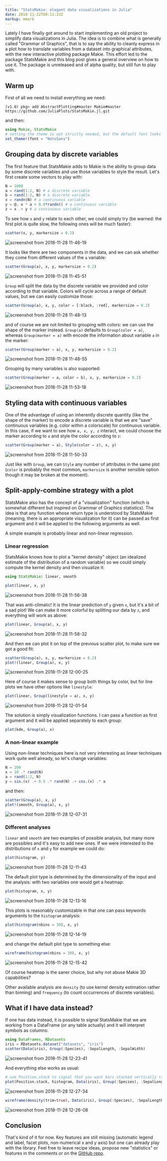 ```yaml
---
title: "StatsMakie: elegant data visualizations in Julia"
date: 2018-11-22T00:11:23Z
markup: mmark
---
```


Lately I have finally got around to start implementing an old project to simplify data visualizations in Julia. The idea is to combine what is generally called "Grammar of Graphics", that is to say the ability to cleanly express in a plot how to translate variables from a dataset into graphical attributes, with the new interactive plotting package Makie. This effort led to the package StatsMakie and this blog post gives a general overview on how to use it. The package is unreleased and of alpha quality, but still fun to play with.

## Warm up

First of all we need to install everything we need:

```
(v1.0) pkg> add AbstractPlotting#master Makie#master https://github.com/JuliaPlots/StatsMakie.jl.git
```

and then:

```julia
using Makie, StatsMakie
# setting the theme is not strictly needed, but the default font looks ugly on my machine
set_theme!(font = "NotoSans")
```

## Grouping data by discrete variables

The first feature that StatsMakie adds to Makie is the ability to group data by some discrete variables and use those variables to style the result. Let's first create some vectors to play with:

```julia
N = 1000
a = rand(1:2, N) # a discrete variable
b = rand(1:2, N) # a discrete variable
x = randn(N) # a continuous variable
y = @. x * a + 0.8*randn() # a continuous variable
z = x .+ y # a continuous variable
```

To see how `x` and `y` relate to each other, we could simply try (be warned: the first plot is quite slow, the following ones will be much faster):

```julia
scatter(x, y, markersize = 0.2)
```
![screenshot from 2018-11-28 11-46-19](https://user-images.githubusercontent.com/6333339/49149907-443b7980-f303-11e8-8836-96418f0f6b1f.png)

It looks like there are two components in the data, and we can ask whether they come from different values of the `a` variable:

```julia
scatter(Group(a), x, y, markersize = 0.2)
```

![screenshot from 2018-11-28 11-45-51](https://user-images.githubusercontent.com/6333339/49149908-469dd380-f303-11e8-9f88-b541b8a3f06c.png)

`Group` will split the data by the discrete variable we provided and color according to that variable. Colors will cycle across a range of default values, but we can easily customize those:

```julia
scatter(Group(a), x, y, color = [:black, :red], markersize = 0.2)
```

![screenshot from 2018-11-28 11-48-13](https://user-images.githubusercontent.com/6333339/49150007-8664bb00-f303-11e8-9c57-9e8af0fc401a.png)

and of course we are not limited to grouping with colors: we can use the shape of the marker instead. `Group(a)` defaults to `Group(color = a)`, whereas `Group(marker = a)` with encode the information about variable `a` in the marker:

```julia
scatter(Group(marker = a), x, y, markersize = 0.2)
```

![screenshot from 2018-11-28 11-48-55](https://user-images.githubusercontent.com/6333339/49150055-a2685c80-f303-11e8-908e-6487f968db8d.png)

Grouping by many variables is also supported:

```julia
scatter(Group(marker = a, color = b), x, y, markersize = 0.2)
```
![screenshot from 2018-11-28 11-53-18](https://user-images.githubusercontent.com/6333339/49150284-43571780-f304-11e8-9020-e976c1914efd.png)

## Styling data with continuous variables

One of the advantage of using an inherently discrete quantity (like the shape of the marker) to encode a discrete variable is that we are "save" continuous variables (e.g. color within a colorscale) for continuous variable. In this case, if we want to see how `a, x, y, z` interact, we could choose the marker according to `a` and style the color according to `z`:

```julia
scatter(Group(marker = a), Style(color = z), x, y)
```

![screenshot from 2018-11-28 11-50-33](https://user-images.githubusercontent.com/6333339/49150115-dba0cc80-f303-11e8-83f2-093c48335a0d.png)

Just like with `Group`, we can `Style` any number of attributes in the same plot (`color` is probably the most common, `markersize` is another sensible option though it may be broken at the moment).

## Split-apply-combine strategy with a plot

StatsMakie also has the concept of a "visualization" function (which is somewhat different but inspired on Grammar of Graphics statistics). The idea is that any function whose return type is understood by StatsMakie (meaning, there is an appropriate visualization for it) can be passed as first argument and it will be applied to the following arguments as well.

A simple example is probably linear and non-linear regression.

### Linear regression

StatsMakie knows how to plot a "kernel density" object (an idealized estimate of the distribution of a random variable) so we could simply compute the kernel density and then visualize it:

```julia
using StatsMakie: linear, smooth

plot(linear, x, y)
```

![screenshot from 2018-11-28 11-56-38](https://user-images.githubusercontent.com/6333339/49150406-b3fe3400-f304-11e8-84a0-8b402b66880c.png)

That was anti-climatic! It is the linear prediction of `y` given `x`, but it's a bit of a sad plot! We can make it more colorful by splitting our data by `z`, and everything will work as above:

```julia
plot(linear, Group(a), x, y)
```

![screenshot from 2018-11-28 11-58-32](https://user-images.githubusercontent.com/6333339/49150498-fc1d5680-f304-11e8-809e-19113c99e345.png)

And then we can plot it on top of the previous scatter plot, to make sure we got a good fit:

```julia
scatter(Group(a), x, y, markersize = 0.2)
plot!(linear, Group(a), x, y)
```

![screenshot from 2018-11-28 12-00-25](https://user-images.githubusercontent.com/6333339/49150576-38e94d80-f305-11e8-99e7-fedf0a2f114d.png)

Here of course it makes sense to group both things by color, but for line plots we have other options like `linestyle`:

```julia
plot(linear, Group(linestyle = a), x, y)
```

![screenshot from 2018-11-28 12-01-54](https://user-images.githubusercontent.com/6333339/49150640-6cc47300-f305-11e8-8db7-d8a97e84218e.png)

The solution is simply visualization functions. I can pass a function as first argument and it will be applied separately to each group:

```julia
plot(kde, Group(a), x)
```

### A non-linear example

Using non-linear techniques here is not very interesting as linear techniques work quite well already, so let's change variables:

```julia
N = 200
x = 10 .* rand(N)
a = rand(1:2, N)
y = sin.(x) .+ 0.5 .* rand(N) .+ cos.(x) .* a
```

and then:

```julia
scatter(Group(a), x, y)
plot!(smooth, Group(a), x, y)
```

![screenshot from 2018-11-28 12-07-31](https://user-images.githubusercontent.com/6333339/49150923-363b2800-f306-11e8-89d0-682aba6cb7b9.png)

### Different analyses

`linear` and `smooth` are two examples of possible analysis, but many more are possibles and it's easy to add new ones. If we were interested to the distributions of `x` and `y` for example we could do:

```julia
plot(histogram, y)
```
![screenshot from 2018-11-28 12-11-43](https://user-images.githubusercontent.com/6333339/49151084-cd07e480-f306-11e8-8399-6e0224ef3622.png)

The default plot type is determined by the dimensionality of the input and the analysis: with two variables one would get a heatmap:

```julia
plot(histogram, x, y)
```

![screenshot from 2018-11-28 12-13-16](https://user-images.githubusercontent.com/6333339/49151146-050f2780-f307-11e8-8a3d-99a4b9eb4349.png)

This plots is reasonably customizable in that one can pass keywords arguments to the `histogram` analysis:

```julia
plot(histogram(nbins = 30), x, y)
```

![screenshot from 2018-11-28 12-14-19](https://user-images.githubusercontent.com/6333339/49151196-2b34c780-f307-11e8-8a8f-a25fcc610b32.png)

and change the default plot type to something else:

```julia
wireframe(histogram(nbins = 30), x, y)
```

![screenshot from 2018-11-28 12-15-42](https://user-images.githubusercontent.com/6333339/49151258-5ae3cf80-f307-11e8-81a3-711b36a1deb0.png)

Of course heatmap is the saner choice, but why not abuse Makie 3D capabilities?

Other available analysis are `density` (to use kernel density estimation rather than binning) and `frequency` (to count occurrences of discrete variables).

## What if I have data instead?

If one has data instead, it is possible to signal StatsMakie that we are working from a DataFrame (or any table actually) and it will interpret symbols as columns:

```julia
using DataFrames, RDatasets
iris = RDatasets.dataset("datasets", "iris")
scatter(Data(iris), Group(:Species), :SepalLength, :SepalWidth)
```

![screenshot from 2018-11-28 12-23-41](https://user-images.githubusercontent.com/6333339/49151656-7b605980-f308-11e8-8bb1-d5e745929c9d.png)

And everything else works as usual:

```julia
# use Position.stack to signal that you want bars stacked vertically rather than superimposed
plot(Position.stack, histogram, Data(iris), Group(:Species), :SepalLength)
```

![screenshot from 2018-11-28 12-27-34](https://user-images.githubusercontent.com/6333339/49151854-05a8bd80-f309-11e8-9b9a-7dca7bf3cf6b.png)

```julia
wireframe(density(trim=true), Data(iris), Group(:Species), :SepalLength, :SepalWidth)
```

![screenshot from 2018-11-28 12-26-08](https://user-images.githubusercontent.com/6333339/49151783-d09c6b00-f308-11e8-8920-3bea731f28d8.png)

## Conclusion

That's kind of it for now. Key features are still missing (automatic legend and label, facet plots, non-numerical x and y axis) but one can already play with the library. Feel free to leave recipe ideas, propose new "statistics" or features in the comments or on the [GitHub repo](https://github.com/JuliaPlots/StatsMakie.jl).
